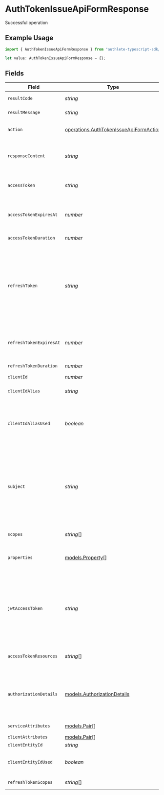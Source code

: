 # AuthTokenIssueApiFormResponse

Successful operation

## Example Usage

```typescript
import { AuthTokenIssueApiFormResponse } from "authlete-typescript-sdk/models/operations";

let value: AuthTokenIssueApiFormResponse = {};
```

## Fields

| Field                                                                                                                                                                                                                                                                                                                                                                                                    | Type                                                                                                                                                                                                                                                                                                                                                                                                     | Required                                                                                                                                                                                                                                                                                                                                                                                                 | Description                                                                                                                                                                                                                                                                                                                                                                                              |
| -------------------------------------------------------------------------------------------------------------------------------------------------------------------------------------------------------------------------------------------------------------------------------------------------------------------------------------------------------------------------------------------------------- | -------------------------------------------------------------------------------------------------------------------------------------------------------------------------------------------------------------------------------------------------------------------------------------------------------------------------------------------------------------------------------------------------------- | -------------------------------------------------------------------------------------------------------------------------------------------------------------------------------------------------------------------------------------------------------------------------------------------------------------------------------------------------------------------------------------------------------- | -------------------------------------------------------------------------------------------------------------------------------------------------------------------------------------------------------------------------------------------------------------------------------------------------------------------------------------------------------------------------------------------------------- |
| `resultCode`                                                                                                                                                                                                                                                                                                                                                                                             | *string*                                                                                                                                                                                                                                                                                                                                                                                                 | :heavy_minus_sign:                                                                                                                                                                                                                                                                                                                                                                                       | The code which represents the result of the API call.                                                                                                                                                                                                                                                                                                                                                    |
| `resultMessage`                                                                                                                                                                                                                                                                                                                                                                                          | *string*                                                                                                                                                                                                                                                                                                                                                                                                 | :heavy_minus_sign:                                                                                                                                                                                                                                                                                                                                                                                       | A short message which explains the result of the API call.                                                                                                                                                                                                                                                                                                                                               |
| `action`                                                                                                                                                                                                                                                                                                                                                                                                 | [operations.AuthTokenIssueApiFormAction](../../models/operations/authtokenissueapiformaction.md)                                                                                                                                                                                                                                                                                                         | :heavy_minus_sign:                                                                                                                                                                                                                                                                                                                                                                                       | The next action that the authorization server implementation should take.                                                                                                                                                                                                                                                                                                                                |
| `responseContent`                                                                                                                                                                                                                                                                                                                                                                                        | *string*                                                                                                                                                                                                                                                                                                                                                                                                 | :heavy_minus_sign:                                                                                                                                                                                                                                                                                                                                                                                       | The content that the authorization server implementation is to return to the client application.<br/>Its format is JSON.<br/>                                                                                                                                                                                                                                                                            |
| `accessToken`                                                                                                                                                                                                                                                                                                                                                                                            | *string*                                                                                                                                                                                                                                                                                                                                                                                                 | :heavy_minus_sign:                                                                                                                                                                                                                                                                                                                                                                                       | The newly issued access token. This parameter is a non-null value only when the value of `action` parameter is `OK`.                                                                                                                                                                                                                                                                                     |
| `accessTokenExpiresAt`                                                                                                                                                                                                                                                                                                                                                                                   | *number*                                                                                                                                                                                                                                                                                                                                                                                                 | :heavy_minus_sign:                                                                                                                                                                                                                                                                                                                                                                                       | The datetime at which the newly issued access token will expire.<br/>The value is represented in milliseconds since the Unix epoch (1970-01-01).<br/>                                                                                                                                                                                                                                                    |
| `accessTokenDuration`                                                                                                                                                                                                                                                                                                                                                                                    | *number*                                                                                                                                                                                                                                                                                                                                                                                                 | :heavy_minus_sign:                                                                                                                                                                                                                                                                                                                                                                                       | The duration of the newly issued access token in seconds.                                                                                                                                                                                                                                                                                                                                                |
| `refreshToken`                                                                                                                                                                                                                                                                                                                                                                                           | *string*                                                                                                                                                                                                                                                                                                                                                                                                 | :heavy_minus_sign:                                                                                                                                                                                                                                                                                                                                                                                       | The refresh token. This parameter is a non-null value only when `action` is `OK` and the service supports the refresh token flow.<br/>If `refreshTokenKept` is set to `false`, a new refresh token is issued and the old refresh token used in the refresh token flow<br/>is invalidated. On the contrary, if `refreshTokenKept` is set to `true`, the refresh token itself is not refreshed.<br/>       |
| `refreshTokenExpiresAt`                                                                                                                                                                                                                                                                                                                                                                                  | *number*                                                                                                                                                                                                                                                                                                                                                                                                 | :heavy_minus_sign:                                                                                                                                                                                                                                                                                                                                                                                       | The datetime at which the newly issued refresh token will expire.<br/>The value is represented in milliseconds since the Unix epoch (1970-01-01).<br/>                                                                                                                                                                                                                                                   |
| `refreshTokenDuration`                                                                                                                                                                                                                                                                                                                                                                                   | *number*                                                                                                                                                                                                                                                                                                                                                                                                 | :heavy_minus_sign:                                                                                                                                                                                                                                                                                                                                                                                       | The duration of the newly issued refresh token in seconds.                                                                                                                                                                                                                                                                                                                                               |
| `clientId`                                                                                                                                                                                                                                                                                                                                                                                               | *number*                                                                                                                                                                                                                                                                                                                                                                                                 | :heavy_minus_sign:                                                                                                                                                                                                                                                                                                                                                                                       | The client ID.                                                                                                                                                                                                                                                                                                                                                                                           |
| `clientIdAlias`                                                                                                                                                                                                                                                                                                                                                                                          | *string*                                                                                                                                                                                                                                                                                                                                                                                                 | :heavy_minus_sign:                                                                                                                                                                                                                                                                                                                                                                                       | The client ID alias. If the client did not have an alias, this parameter is `null`.<br/>                                                                                                                                                                                                                                                                                                                 |
| `clientIdAliasUsed`                                                                                                                                                                                                                                                                                                                                                                                      | *boolean*                                                                                                                                                                                                                                                                                                                                                                                                | :heavy_minus_sign:                                                                                                                                                                                                                                                                                                                                                                                       | The flag which indicates whether the client ID alias was used when the token request was made.<br/>`true` if the client ID alias was used when the token request was made.<br/>                                                                                                                                                                                                                          |
| `subject`                                                                                                                                                                                                                                                                                                                                                                                                | *string*                                                                                                                                                                                                                                                                                                                                                                                                 | :heavy_minus_sign:                                                                                                                                                                                                                                                                                                                                                                                       | The subject (= resource owner's ID) of the access token.<br/>Even if an access token has been issued by calling `/api/auth/token` API, this parameter is `null` if the flow of the token request was<br/>[Client Credentials Flow](https://datatracker.ietf.org/doc/html/rfc6749#section-4.4) (`grant_type=client_credentials`) because it means<br/>the access token is not associated with any specific end-user.<br/> |
| `scopes`                                                                                                                                                                                                                                                                                                                                                                                                 | *string*[]                                                                                                                                                                                                                                                                                                                                                                                               | :heavy_minus_sign:                                                                                                                                                                                                                                                                                                                                                                                       | The scopes covered by the access token.                                                                                                                                                                                                                                                                                                                                                                  |
| `properties`                                                                                                                                                                                                                                                                                                                                                                                             | [models.Property](../../models/property.md)[]                                                                                                                                                                                                                                                                                                                                                            | :heavy_minus_sign:                                                                                                                                                                                                                                                                                                                                                                                       | The extra properties associated with the access token.<br/>This parameter is `null` when no extra property is associated with the issued access token.<br/>                                                                                                                                                                                                                                              |
| `jwtAccessToken`                                                                                                                                                                                                                                                                                                                                                                                         | *string*                                                                                                                                                                                                                                                                                                                                                                                                 | :heavy_minus_sign:                                                                                                                                                                                                                                                                                                                                                                                       | The newly issued access token in JWT format. If the authorization server is configured to issue JWT-based access tokens<br/>(= if the service's `accessTokenSignAlg` value is a non-null value), a JWT-based access token is issued along with the<br/>original random-string one.<br/>                                                                                                                  |
| `accessTokenResources`                                                                                                                                                                                                                                                                                                                                                                                   | *string*[]                                                                                                                                                                                                                                                                                                                                                                                               | :heavy_minus_sign:                                                                                                                                                                                                                                                                                                                                                                                       | The target resources of the access token being issued. See "Resource Indicators for OAuth 2.0" for details.<br/>                                                                                                                                                                                                                                                                                         |
| `authorizationDetails`                                                                                                                                                                                                                                                                                                                                                                                   | [models.AuthorizationDetails](../../models/authorizationdetails.md)                                                                                                                                                                                                                                                                                                                                      | :heavy_minus_sign:                                                                                                                                                                                                                                                                                                                                                                                       | The authorization details. This represents the value of the `authorization_details`<br/>request parameter in the preceding device authorization request which is defined in<br/>"OAuth 2.0 Rich Authorization Requests".<br/>                                                                                                                                                                            |
| `serviceAttributes`                                                                                                                                                                                                                                                                                                                                                                                      | [models.Pair](../../models/pair.md)[]                                                                                                                                                                                                                                                                                                                                                                    | :heavy_minus_sign:                                                                                                                                                                                                                                                                                                                                                                                       | The attributes of this service that the client application belongs to.<br/>                                                                                                                                                                                                                                                                                                                              |
| `clientAttributes`                                                                                                                                                                                                                                                                                                                                                                                       | [models.Pair](../../models/pair.md)[]                                                                                                                                                                                                                                                                                                                                                                    | :heavy_minus_sign:                                                                                                                                                                                                                                                                                                                                                                                       | The attributes of the client.<br/>                                                                                                                                                                                                                                                                                                                                                                       |
| `clientEntityId`                                                                                                                                                                                                                                                                                                                                                                                         | *string*                                                                                                                                                                                                                                                                                                                                                                                                 | :heavy_minus_sign:                                                                                                                                                                                                                                                                                                                                                                                       | The entity ID of the client.<br/>                                                                                                                                                                                                                                                                                                                                                                        |
| `clientEntityIdUsed`                                                                                                                                                                                                                                                                                                                                                                                     | *boolean*                                                                                                                                                                                                                                                                                                                                                                                                | :heavy_minus_sign:                                                                                                                                                                                                                                                                                                                                                                                       | Flag which indicates whether the entity ID of the client was used when the request for the access token was made.<br/>                                                                                                                                                                                                                                                                                   |
| `refreshTokenScopes`                                                                                                                                                                                                                                                                                                                                                                                     | *string*[]                                                                                                                                                                                                                                                                                                                                                                                               | :heavy_minus_sign:                                                                                                                                                                                                                                                                                                                                                                                       | The scopes associated with the refresh token. May be null.<br/>                                                                                                                                                                                                                                                                                                                                          |